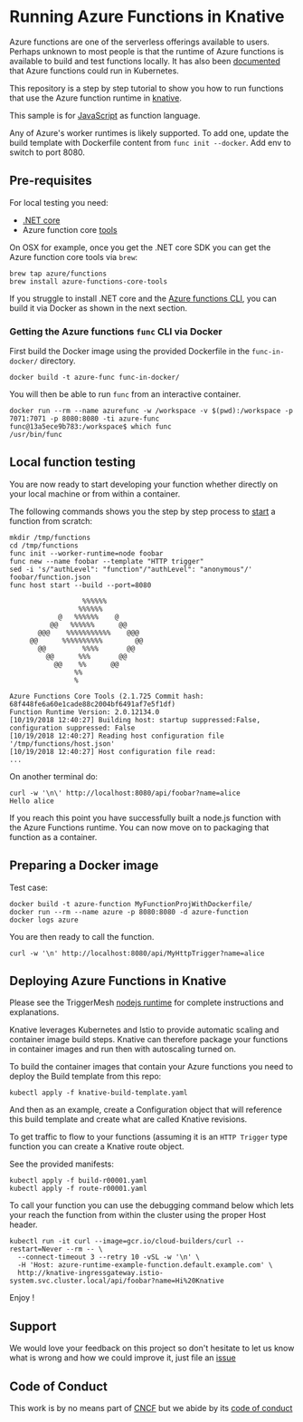 # Running Azure Functions in Knative

Azure functions are one of the serverless offerings available to users. Perhaps unknown to most people is that the runtime of Azure functions is available to build and test functions locally. It has also been [documented](https://medium.com/@asavaritayal/azure-functions-on-kubernetes-75486225dac0) that Azure functions could run in Kubernetes.

This repository is a step by step tutorial to show you how to run functions that use the Azure function runtime in [knative](https://github.com/knative/docs).

This sample is for [JavaScript](https://docs.microsoft.com/en-us/azure/azure-functions/functions-reference-node)
as function language.

Any of Azure's worker runtimes is likely supported.
To add one,
update the build template with Dockerfile content from `func init --docker`.
Add env to switch to port 8080.

## Pre-requisites

For local testing you need:

* [.NET core](https://www.microsoft.com/net/download)
* Azure function core [tools](https://docs.microsoft.com/en-us/azure/azure-functions/functions-run-local#install-the-azure-functions-core-tools)

On OSX for example, once you get the .NET core SDK you can get the Azure function core tools via `brew`:

```
brew tap azure/functions
brew install azure-functions-core-tools 
```

If you struggle to install .NET core and the [Azure functions CLI](https://docs.microsoft.com/en-us/azure/azure-functions/functions-reference-node), you can build it via Docker as shown in the next section.

### Getting the Azure functions `func` CLI via Docker

First build the Docker image using the provided Dockerfile in the `func-in-docker/` directory.

```
docker build -t azure-func func-in-docker/
```

You will then be able to run `func` from an interactive container.

```
docker run --rm --name azurefunc -w /workspace -v $(pwd):/workspace -p 7071:7071 -p 8080:8080 -ti azure-func
func@13a5ece9b783:/workspace$ which func
/usr/bin/func
```

## Local function testing

You are now ready to start developing your function whether directly on your local machine or from within a container.

The following commands shows you the step by step process to [start](https://docs.microsoft.com/en-us/azure/azure-functions/functions-create-first-azure-function-azure-cli#run-the-function-locally) a function from scratch:

```
mkdir /tmp/functions
cd /tmp/functions
func init --worker-runtime=node foobar
func new --name foobar --template "HTTP trigger"
sed -i 's/"authLevel": "function"/"authLevel": "anonymous"/' foobar/function.json
func host start --build --port=8080

                  %%%%%%
                 %%%%%%
            @   %%%%%%    @
          @@   %%%%%%      @@
       @@@    %%%%%%%%%%%    @@@
     @@      %%%%%%%%%%        @@
       @@         %%%%       @@
         @@      %%%       @@
           @@    %%      @@
                %%
                %

Azure Functions Core Tools (2.1.725 Commit hash: 68f448fe6a60e1cade88c2004bf6491af7e5f1df)
Function Runtime Version: 2.0.12134.0
[10/19/2018 12:40:27] Building host: startup suppressed:False, configuration suppressed: False
[10/19/2018 12:40:27] Reading host configuration file '/tmp/functions/host.json'
[10/19/2018 12:40:27] Host configuration file read:
...
```

On another terminal do:

```
curl -w '\n\' http://localhost:8080/api/foobar?name=alice
Hello alice
```

If you reach this point you have successfully built a node.js function with the Azure Functions runtime. You can now move on to packaging that function as a container.

## Preparing a Docker image

Test case:

```
docker build -t azure-function MyFunctionProjWithDockerfile/
docker run --rm --name azure -p 8080:8080 -d azure-function
docker logs azure
```

You are then ready to call the function.

```
curl -w '\n' http://localhost:8080/api/MyHttpTrigger?name=alice
```

## Deploying Azure Functions in Knative

Please see the TriggerMesh [nodejs runtime](https://github.com/triggermesh/nodejs-runtime) for complete instructions and explanations.

Knative leverages Kubernetes and Istio to provide automatic scaling and container image build steps. Knative can therefore package your functions in container images and run then with autoscaling turned on.

To build the container images that contain your Azure functions you need to deploy the Build template from this repo:

```
kubectl apply -f knative-build-template.yaml
```

And then as an example, create a Configuration object that will reference this build template and create what are called Knative revisions.

To get traffic to flow to your functions (assuming it is an `HTTP Trigger` type function you can create a Knative route object.

See the provided manifests:

```
kubectl apply -f build-r00001.yaml
kubectl apply -f route-r00001.yaml
```

To call your function you can use the debugging command below which lets your reach the function from within the cluster using the proper Host header.

```
kubectl run -it curl --image=gcr.io/cloud-builders/curl --restart=Never --rm -- \
  --connect-timeout 3 --retry 10 -vSL -w '\n' \
  -H 'Host: azure-runtime-example-function.default.example.com' \
  http://knative-ingressgateway.istio-system.svc.cluster.local/api/foobar?name=Hi%20Knative
```

Enjoy !

## Support

We would love your feedback on this project so don't hesitate to let us know what is wrong and how we could improve it, just file an [issue](https://github.com/triggermesh/azure-runtime/issues/new)

## Code of Conduct

This work is by no means part of [CNCF](https://www.cncf.io/) but we abide by its [code of conduct](https://github.com/cncf/foundation/blob/master/code-of-conduct.md)
